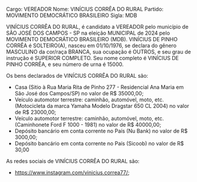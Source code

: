 Cargo: VEREADOR
Nome: VINÍCIUS CORRÊA DO RURAL
Partido: MOVIMENTO DEMOCRÁTICO BRASILEIRO
Sigla: MDB

VINÍCIUS CORRÊA DO RURAL, é candidato a VEREADOR pelo município de SÃO JOSÉ DOS CAMPOS - SP na eleição MUNICIPAL de 2024 pelo MOVIMENTO DEMOCRÁTICO BRASILEIRO (MDB).
VINÍCIUS DE PINHO CORRÊA é SOLTEIRO(A), nasceu em 01/10/1976, se declara do gênero MASCULINO da cor/raça BRANCA, sua ocupação é OUTROS, e seu grau de instrução é SUPERIOR COMPLETO.
Seu nome completo é VINÍCIUS DE PINHO CORRÊA, e seu número de urna é 15000.

Os bens declarados de VINÍCIUS CORRÊA DO RURAL são: 
- Casa (Sitio à Rua Maria Rita de Pinho 277 - Residencial Ana Maria em São José dos Campos/SP) no valor de R$ 35000,00;
- Veículo automotor terrestre: caminhão, automóvel, moto, etc. (Motocicleta da marca Yamaha Modelo Dragstar 650 CL 2004) no valor de R$ 23000,00;
- Veículo automotor terrestre: caminhão, automóvel, moto, etc. (Caminhonete Ford F 1000 - 1981) no valor de R$ 40000,00;
- Depósito bancário em conta corrente no País (Nu Bank) no valor de R$ 3000,00;
- Depósito bancário em conta corrente no País (Sicoob) no valor de R$ 30,00

As redes sociais de VINÍCIUS CORRÊA DO RURAL são:
- https://www.instagram.com/vinicius.correa77/;